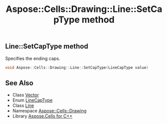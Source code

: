 ﻿---
title: Aspose::Cells::Drawing::Line::SetCapType method
linktitle: SetCapType
second_title: Aspose.Cells for C++ API Reference
description: 'Aspose::Cells::Drawing::Line::SetCapType method. Specifies the ending caps in C++.'
type: docs
weight: 1100
url: /cpp/aspose.cells.drawing/line/setcaptype/
---
## Line::SetCapType method


Specifies the ending caps.

```cpp
void Aspose::Cells::Drawing::Line::SetCapType(LineCapType value)
```

## See Also

* Class [Vector](../../../aspose.cells/vector/)
* Enum [LineCapType](../../linecaptype/)
* Class [Line](../)
* Namespace [Aspose::Cells::Drawing](../../)
* Library [Aspose.Cells for C++](../../../)
